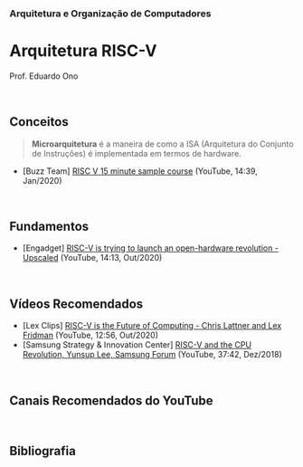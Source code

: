 ### Arquitetura e Organização de Computadores

# Arquitetura RISC-V

Prof. Eduardo Ono

<br>

## Conceitos

> **Microarquitetura** é a maneira de como a ISA (Arquitetura do Conjunto de Instruções) é implementada em termos de hardware.

* [Buzz Team] [RISC V 15 minute sample course](https://www.youtube.com/watch?v=KBvAKHsHBW4) (YouTube, 14:39, Jan/2020)

<br>

## Fundamentos

* [Engadget] [RISC-V is trying to launch an open-hardware revolution - Upscaled](https://www.youtube.com/watch?v=hF3sp-q3Zmk) (YouTube, 14:13, Out/2020)

<br>

## Vídeos Recomendados

* [Lex Clips] [RISC-V is the Future of Computing - Chris Lattner and Lex Fridman](https://www.youtube.com/watch?v=lXdx0X2WHfY) (YouTube, 12:56, Out/2020)
* [Samsung Strategy & Innovation Center] [RISC-V and the CPU Revolution, Yunsup Lee, Samsung Forum](https://www.youtube.com/watch?v=AOC7KmHvx9w) (YouTube, 37:42, Dez/2018)

<br>

## Canais Recomendados do YouTube

<br>

## Bibliografia
